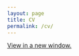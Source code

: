 ```yaml
---
layout: page
title: CV
permalink: /cv/
---
```

<a href="https://ajheideman.github.io/ajheideman.github.io/resources/cv_fall19.pdf" target="_blank">View in a new window.</a>
</blockquote>

<div id="pdf">
<object width="850" height="700" type="application/pdf" data="../resources/cv_fall19.pdf?#toolbar=0&navpanes=0" id="pdf-content">
</object>
</div>

<!--<embed src="../resources/Summer19_CV.pdf" width="750" height="375" type='application/pdf'>-->


